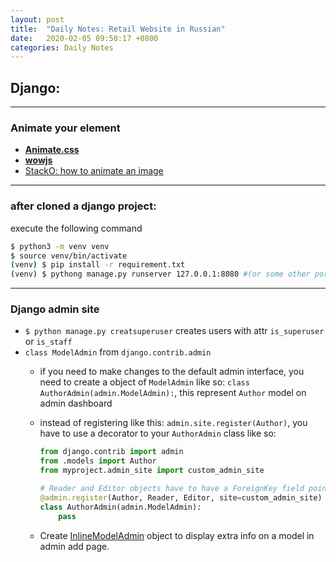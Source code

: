 ```yaml
---
layout: post
title:  "Daily Notes: Retail Website in Russian"
date:   2020-02-05 09:50:17 +0800
categories: Daily Notes
---
```


## Django:
---
### Animate your element
* [**Animate.css**](https://daneden.github.io/animate.css/)
* [**wowjs**](https://wowjs.uk/docs.html)
* [StackO: how to animate an image](https://stackoverflow.com/questions/46547695/how-to-animate-a-image-with-waypoint-or-wow-with-bootstrap-4)

---
### after cloned a django project:
execute the following command
```bash
$ python3 -m venv venv
$ source venv/bin/activate
(venv) $ pip install -r requirement.txt
(venv) $ pythong manage.py runserver 127.0.0.1:8080 #(or some other port)
```

---
### Django admin site

* `$ python manage.py creatsuperuser` creates users with attr `is_superuser` or `is_staff`
* `class ModelAdmin` from `django.contrib.admin`
  - if you need to make changes to the default admin interface, you need to create a object of `ModelAdmin` like so: `class AuthorAdmin(admin.ModelAdmin):`, this represent `Author` model on admin dashboard
  - instead of registering like this: `admin.site.register(Author)`, you have to use a decorator to your `AuthorAdmin` class like so:
    ```python
    from django.contrib import admin
    from .models import Author
    from myproject.admin_site import custom_admin_site
    
    # Reader and Editor objects have to have a ForeignKey field pointing at Author
    @admin.register(Author, Reader, Editor, site=custom_admin_site)
    class AuthorAdmin(admin.ModelAdmin):
    	pass
    ```
    
  - Create [InlineModelAdmin](https://docs.djangoproject.com/en/3.0/ref/contrib/admin/#inlinemodeladmin-objects) object to display extra info on a model in admin add page.



